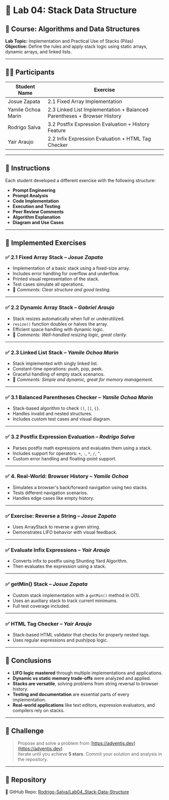 # 🧪 Lab 04: Stack Data Structure

## 📘 Course: Algorithms and Data Structures  
**Lab Topic:** Implementation and Practical Use of Stacks (Pilas)  
**Objective:** Define the rules and apply stack logic using static arrays, dynamic arrays, and linked lists.  

---

## 👨‍🎓 Participants

| Student Name       | Exercise                                             |
|--------------------|------------------------------------------------------|
| Josue Zapata       | 2.1 Fixed Array Implementation                       |
| Yamile Ochoa Marin | 2.3 Linked List Implementation + Balanced Parentheses + Browser History |
| Rodrigo Salva      | 3.2 Postfix Expression Evaluation + History Feature |
| Yair Araujo        | 2.2 Infix Expression Evaluation + HTML Tag Checker  |

---

## 📌 Instructions

Each student developed a different exercise with the following structure:

- **Prompt Engineering**
- **Prompt Analysis**
- **Code Implementation**
- **Execution and Testing**
- **Peer Review Comments**
- **Algorithm Explanation**
- **Diagram and Use Cases**

---

## 🔧 Implemented Exercises

### ✅ 2.1 Fixed Array Stack – *Josue Zapata*
- Implementation of a basic stack using a fixed-size array.
- Includes error handling for overflow and underflow.
- Printed visual representation of the stack.
- Test cases simulate all operations.
- 💬 *Comments: Clear structure and good testing.*

---

### ✅ 2.2 Dynamic Array Stack – *Gabriel Araujo*
- Stack resizes automatically when full or underutilized.
- `resize()` function doubles or halves the array.
- Efficient space handling with dynamic logic.
- 💬 *Comments: Well-handled resizing logic, great clarity.*

---

### ✅ 2.3 Linked List Stack – *Yamile Ochoa Marin*
- Stack implemented with singly linked list.
- Constant-time operations: push, pop, peek.
- Graceful handling of empty stack scenarios.
- 💬 *Comments: Simple and dynamic, great for memory management.*

---

### ✅ 3.1 Balanced Parentheses Checker – *Yamile Ochoa Marin*
- Stack-based algorithm to check `()`, `[]`, `{}`.
- Handles invalid and nested structures.
- Includes custom test cases and visual diagram.

---

### ✅ 3.2 Postfix Expression Evaluation – *Rodrigo Salva*
- Parses postfix math expressions and evaluates them using a stack.
- Includes support for operators: `+`, `-`, `*`, `/`, `^`.
- Custom error handling and floating-point support.

---

### ✅ 4. Real-World: Browser History – *Yamile Ochoa*
- Simulates a browser's back/forward navigation using two stacks.
- Tests different navigation scenarios.
- Handles edge cases like empty history.

---

### ✅ Exercise: Reverse a String – *Josue Zapata*
- Uses ArrayStack to reverse a given string.
- Demonstrates LIFO behavior with visual feedback.

---

### ✅ Evaluate Infix Expressions – *Yair Araujo*
- Converts infix to postfix using Shunting Yard Algorithm.
- Then evaluates the expression using a stack.

---

### ✅ getMin() Stack – *Josue Zapata*
- Custom stack implementation with a `getMin()` method in O(1).
- Uses an auxiliary stack to track current minimums.
- Full test coverage included.

---

### ✅ HTML Tag Checker – *Yair Araujo*
- Stack-based HTML validator that checks for properly nested tags.
- Uses regular expressions and push/pop logic.

---

## 🎯 Conclusions

- **LIFO logic mastered** through multiple implementations and applications.
- **Dynamic vs static memory trade-offs** were analyzed and applied.
- **Stacks are versatile**, solving problems from string reversal to browser history.
- **Testing and documentation** are essential parts of every implementation.
- **Real-world applications** like text editors, expression evaluators, and compilers rely on stacks.

---

## 🚀 Challenge

> Propose and solve a problem from [https://adventjs.dev](https://adventjs.dev)  
> Iterate until you achieve **5 stars**. Commit your solution and analysis in the repository.

---

## 🔗 Repository

📁 GitHub Repo: [Rodrigo-Salva/Lab04_Stack-Data-Structure](https://github.com/Rodrigo-Salva/Lab04_Stack-Data-Structure-)


